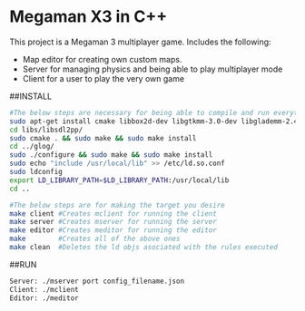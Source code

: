 # Megaman X3 in C++

This project is a Megaman 3 multiplayer game.
Includes the following:
- Map editor for creating own custom maps.
- Server for managing physics and being able to play multiplayer mode
- Client for a user to play the very own game

##INSTALL
```Bash
#The below steps are necessary for being able to compile and run everything ok
sudo apt-get install cmake libbox2d-dev libgtkmm-3.0-dev libglademm-2.4-dev libsdl2-dev libsdl2-image-dev libsdl2-mixer-dev libsdl2-ttf-dev
cd libs/libsdl2pp/
sudo cmake . && sudo make && sudo make install
cd ../glog/
sudo ./configure && sudo make && sudo make install
sudo echo "include /usr/local/lib" >> /etc/ld.so.conf 
sudo ldconfig
export LD_LIBRARY_PATH=$LD_LIBRARY_PATH:/usr/local/lib
cd ..

#The below steps are for making the target you desire
make client #Creates mclient for running the client
make server #Creates mserver for running the server
make editor #Creates meditor for running the editor
make        #Creates all of the above ones
make clean  #Deletes the ld objs asociated with the rules executed
```

##RUN
```Bash
Server: ./mserver port config_filename.json
Client: ./mclient
Editor: ./meditor
```


